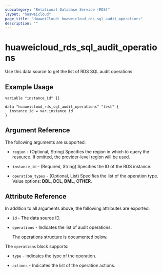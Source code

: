 ```yaml
---
subcategory: "Relational Database Service (RDS)"
layout: "huaweicloud"
page_title: "HuaweiCloud: huaweicloud_rds_sql_audit_operations"
description: ""
---
```


# huaweicloud_rds_sql_audit_operations

Use this data source to get the list of RDS SQL audit operations.

## Example Usage

```hcl
variable "instance_id" {}

data "huaweicloud_rds_sql_audit_operations" "test" {
  instance_id = var.instance_id
}
```

## Argument Reference

The following arguments are supported:

* `region` - (Optional, String) Specifies the region in which to query the resource.
  If omitted, the provider-level region will be used.

* `instance_id` - (Required, String) Specifies the ID of the RDS instance.

* `operation_types` - (Optional, List) Specifies the list of the operation type. Value options: **DDL**, **DCL**,
  **DML**, **OTHER**.

## Attribute Reference

In addition to all arguments above, the following attributes are exported:

* `id` - The data source ID.

* `operations` - Indicates the list of audit operations.

  The [operations](#operations_struct) structure is documented below.

<a name="operations_struct"></a>
The `operations` block supports:

* `type` - Indicates the type of the operation.

* `actions` - Indicates the list of the operation actions.
